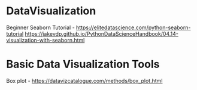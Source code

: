 # DataVisualization

Beginner Seaborn Tutorial - https://elitedatascience.com/python-seaborn-tutorial
                            https://jakevdp.github.io/PythonDataScienceHandbook/04.14-visualization-with-seaborn.html

# Basic Data Visualization Tools
Box plot - https://datavizcatalogue.com/methods/box_plot.html
